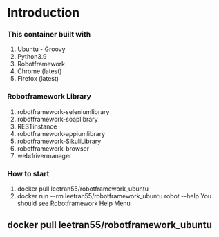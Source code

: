 # Introduction
### This container built with

1. Ubuntu - Groovy
1. Python3.9
1. Robotframework
1. Chrome (latest)
1. Firefox (latest)

### Robotframework Library
1. robotframework-seleniumlibrary
1. robotframework-soaplibrary
1. RESTinstance
1. robotframework-appiumlibrary
1. robotframework-SikuliLibrary
1. robotframework-browser
1. webdrivermanager 

### How to start
1. docker pull leetran55/robotframework_ubuntu
1. docker run --rm leetran55/robotframework_ubuntu robot --help
You should see Robotframework Help Menu

## docker pull leetran55/robotframework_ubuntu
